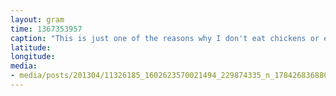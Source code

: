 ```yaml
---
layout: gram
time: 1367353957
caption: "This is just one of the reasons why I don't eat chickens or eggs."
latitude: 
longitude: 
media:
- media/posts/201304/11326185_1602623570021494_229874335_n_17842683688000351.jpg
---
```

